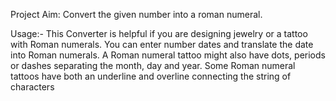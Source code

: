 

Project Aim: Convert the given number into a roman numeral.

Usage:-
This Converter is helpful if you are designing jewelry or a tattoo with Roman numerals.
You can enter number dates and translate the date into Roman numerals. 
A Roman numeral tattoo might also have dots, periods or dashes separating the month, day and year.
Some Roman numeral tattoos have both an underline and overline connecting the string of characters

